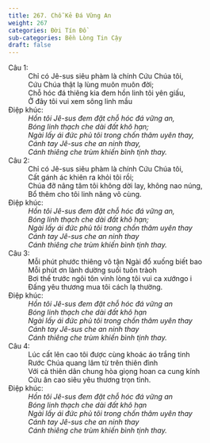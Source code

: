 ```yaml
---
title: 267. Chỗ Kẻ Đá Vững An
weight: 267
categories: Đời Tín Đồ
sub-categories: Bền Lòng Tin Cậy
draft: false
---
```

<dl><dt>Câu 1:</dt><dd data-verse="1">Chỉ có Jê-sus siêu phàm là chính Cứu Chúa tôi, <br/>Cứu Chúa thật lạ lùng muôn muôn đời; <br/>Chỗ hóc đá thiêng kia đem hồn linh tôi yên giấu, <br/>Ở đây tôi vui xem sông linh mầu </dd><dt>Điệp khúc:</dt><dd data-chorus="1"><em>Hồn tôi Jê-sus đem đặt chỗ hóc đá vững an, <br/>Bóng linh thạch che dài đất khô hạn; <br/>Ngài lấy ái đức phủ tôi trong chốn thâm uyên thay, <br/>Cánh tay Jê-sus che an ninh thay, <br/>Cánh thiêng che trùm khiến bình tịnh thay. </em></dd><dt>Câu 2:</dt><dd data-verse="2">Chỉ có Jê-sus siêu phàm là chính Cứu Chúa tôi, <br/>Cất gánh ác khiên ra khỏi tôi rồi; <br/>Chúa đỡ nâng tâm tôi không dời lay, không nao núng, <br/>Bổ thêm cho tôi linh năng vô cùng. </dd><dt>Điệp khúc:</dt><dd data-chorus="1"><em>Hồn tôi Jê-sus đem đặt chỗ hóc đá vững an, <br/>Bóng linh thạch che dài đất khô hạn; <br/>Ngài lấy ái đức phủ tôi trong chốn thâm uyên thay <br/>Cánh tay Jê-sus che an ninh thay <br/>Cánh thiêng che trùm khiến bình tịnh thay. </em></dd><dt>Câu 3:</dt><dd data-verse="3">Mỗi phút phước thiêng vô tận Ngài đổ xuống biết bao <br/>Mỗi phút ơn lành dường suối tuôn tràoh <br/>Bơi thế trước ngôi tôn vinh lòng tôi vui ca xướngo i <br/>Đấng yêu thương mua tôi cách lạ thường. </dd><dt>Điệp khúc:</dt><dd data-chorus="1"><em>Hồn tôi Jê-sus đem đặt chỗ hóc đá vững an <br/>Bóng linh thạch che dài đất khô hạn <br/>Ngài lấy ái đức phủ tôi trong chốn thâm uyên thay <br/>Cánh tay Jê-sus che an ninh thay <br/>Cánh thiêng che trùm khiến bình tịnh thay. </em></dd><dt>Câu 4:</dt><dd data-verse="4">Lúc cất lên cao tôi được cùng khoác áo trắng tinh <br/>Rước Chúa quang lâm từ trên thiên đình <br/>Với cả thiên dân chung hòa giọng hoan ca cung kính <br/>Cứu ân cao siêu yêu thương trọn tình. </dd><dt>Điệp khúc:</dt><dd data-chorus="1"><em>Hồn tôi Jê-sus đem đặt chỗ hóc đá vững an <br/>Bóng linh thạch che dài đất khô hạn <br/>Ngài lấy ái đức phủ tôi trong chốn thâm uyên thay <br/>Cánh tay Jê-sus che an ninh thay <br/>Cánh thiêng che trùm khiến bình tịnh thay. </em></dd></dl>